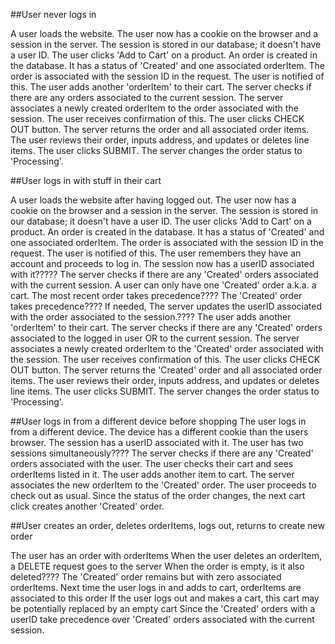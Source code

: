 ##User never logs in

A user loads the website.
The user now has a cookie on the browser and a session in the server.
The session is stored in our database; it doesn't have a user ID.
The user clicks 'Add to Cart' on a product.
An order is created in the database. It has a status of 'Created' and one associated orderItem.
The order is associated with the session ID in the request.
The user is notified of this. 
The user adds another 'orderItem' to their cart.
The server checks if there are any orders associated to the current session.
The server associates a newly created orderItem to the order associated with the session.
The user receives confirmation of this.
The user clicks CHECK OUT button.
The server returns the order and all associated order items.
The user reviews their order, inputs address, and updates or deletes line items.
The user clicks SUBMIT.
The server changes the order status to 'Processing'.

##User logs in with stuff in their cart

A user loads the website after having logged out.
The user now has a cookie on the browser and a session in the server.
The session is stored in our database; it doesn't have a user ID.
The user clicks 'Add to Cart' on a product.
An order is created in the database. It has a status of 'Created' and one associated orderItem.
The order is associated with the session ID in the request.
The user is notified of this.
The user remembers they have an account and proceeds to log in.
The session now has a userID associated with it?????
The server checks if there are any 'Created' orders associated with the current session.
A user can only have one 'Created' order a.k.a. a cart.
The most recent order takes precedence????
The 'Created' order takes precedence????
If needed, The server updates the userID associated with the order associated to the session.????
The user adds another 'orderItem' to their cart.
The server checks if there are any 'Created' orders associated to the logged in user OR to the current session.
The server associates a newly created orderItem to the 'Created' order associated with the session.
The user receives confirmation of this.
The user clicks CHECK OUT button.
The server returns the 'Created' order and all associated order items.
The user reviews their order, inputs address, and updates or deletes line items.
The user clicks SUBMIT.
The server changes the order status to 'Processing'.

##User logs in from a different device before shopping
The user logs in from a different device.
The device has a different cookie than the users browser.
The session has a userID associated with it.
The user has two sessions simultaneously????
The server checks if there are any 'Created' orders associated with the user.
The user checks their cart and sees orderItems listed in it.
The user adds another item to cart.
The server associates the new orderItem to the 'Created' order.
The user proceeds to check out as usual.
Since the status of the order changes, the next cart click creates another 'Created' order.

##User creates an order, deletes orderItems, logs out, returns to create new order

The user has an order with orderItems
When the user deletes an orderItem, a DELETE request goes to the server
When the order is empty, is it also deleted????
The 'Created' order remains but with zero associated orderItems.
Next time the user logs in and adds to cart, orderItems are associated to this order
If the user logs out and makes a cart, this cart may be potentially replaced by an empty cart
Since the 'Created' orders with a userID take precedence over 'Created' orders associated with the current session.


